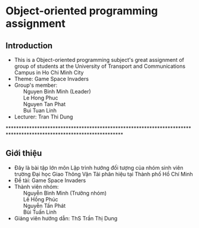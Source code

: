 # Object-oriented programming assignment  
<h2> Introduction </h2>
<ul>
  <li>This is a Object-oriented programming subject's great assignment of group of students at the University of Transport and Communications Campus in Ho Chi Minh City</li>
  <li>Theme: Game Space Invaders</li>
  <li>
    Group's member:
    <ul type="none">
      <li>Nguyen Binh Minh (Leader)</li>
      <li>Le Hong Phuc</li>
      <li>Nguyen Tan Phat</li>
      <li>Bui Tuan Linh</li>
    </ul>
   </li>
   <li>Lecturer: Tran Thi Dung</li>
 </ul>
********************************************************************************************************************
<h2> Giới thiệu </h2>
<ul>
  <li>Đây là bài tập lớn môn Lập trình hướng đối tượng của nhóm sinh viên trường Đại học Giao Thông Vận Tải phân hiệu tại Thành phố Hồ Chí Minh</li>
  <li>Đề tài: Game Space Invaders</li>
  <li>
    Thành viên nhóm:
    <ul type="none">
      <li>Nguyễn Bình Minh (Trưởng nhóm)</li>
      <li>Lê Hồng Phúc</li>
      <li>Nguyễn Tấn Phát</li>
      <li>Bùi Tuấn Linh</li>
    </ul>
   </li>
   <li>Giảng viên hướng dẫn: ThS Trần Thị Dung</li>
 </ul>
